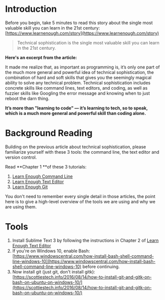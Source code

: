 # Introduction

Before you begin, take 5 minutes to read this story about the single most valuable skill you can learn in the 21st century: [https://www.learnenough.com/story](https://www.learnenough.com/story)

> Technical sophistication is the single most valuable skill you can learn in the 21st century.

**Here's an excerpt from the article:**

It made me realize that, as important as programming is, it’s only one part of the much more general and powerful idea of technical sophistication, the combination of hard and soft skills that gives you the seemingly magical ability to solve any technical problem. Technical sophistication includes concrete skills like command lines, text editors, and coding, as well as fuzzier skills like Googling the error message and knowing when to just reboot the darn thing.

**It’s more than "learning to code" — it’s learning to tech, so to speak, which is a much more general and powerful skill than coding alone.**

# Background Reading

Building on the previous article about technical sophistication, please familiarize yourself with these 3 tools: the command line, the text editor and version control.

Read **Chapter 1 **of these 3 tutorials:

1. [Learn Enough Command Line](https://www.learnenough.com/command-line-tutorial)
2. [Learn Enough Text Editor](https://www.learnenough.com/text-editor-tutorial)
3. [Learn Enough Git](https://www.learnenough.com/git-tutorial)

You don't need to remember every single detail in those articles, the point here is to give a high-level overview of the tools we are using and why we are using them.

# Tools

1. Install Sublime Text 3 by following the instructions in Chapter 2 of [Learn Enough Text Editor](https://www.learnenough.com/text-editor-tutorial)
2. If you're on Windows 10, enable Bash: [https://www.windowscentral.com/how-install-bash-shell-command-line-windows-10](https://www.windowscentral.com/how-install-bash-shell-command-line-windows-10) before continuing.
3. Now install git \(just git, don't install gitk\): [https://scottiestech.info/2016/08/14/how-to-install-git-and-gitk-on-bash-on-ubuntu-on-windows-10/](https://scottiestech.info/2016/08/14/how-to-install-git-and-gitk-on-bash-on-ubuntu-on-windows-10/)



